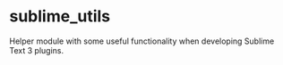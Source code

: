 sublime_utils
=============

Helper module with some useful functionality when developing Sublime Text 3 plugins.
